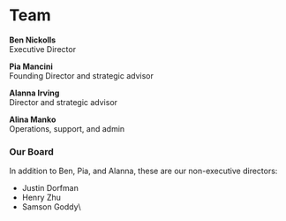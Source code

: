# Team

**Ben Nickolls**\
Executive Director

**Pia Mancini**\
Founding Director and strategic advisor

**Alanna Irving**\
Director and strategic advisor

**Alina Manko**\
Operations, support, and admin

### Our Board

In addition to Ben, Pia, and Alanna, these are our non-executive directors:

* Justin Dorfman
* Henry Zhu
* Samson Goddy\
